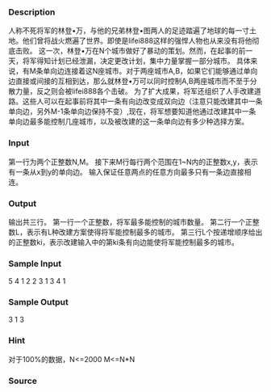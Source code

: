 
### Description
人称不死将军的林登•万，与他的兄弟林登•图两人的足迹踏遍了地球的每一寸土地。他们曾将战火燃遍了世界。即使是lifei888这样的强悍人物也从来没有将他彻底击败。
这一次，林登•万在N个城市做好了暴动的策划。然而，在起事的前一天，将军得知计划已经泄漏，决定更改计划，集中力量掌握一部分城市。
具体来说，有M条单向边连接着这N座城市。对于两座城市A,B，如果它们能够通过单向边直接或间接的互相到达，那么就林登•万可以同时控制A,B两座城市而不至于分散力量，反之则会被lifei888各个击破。
为了扩大成果，将军还组织了人手改建道路。这些人可以在起事前将其中一条有向边改变成双向边（注意只能改建其中一条单向边，另外M-1条单向边保持不变）,现在，将军想要知道他通过改建其中一条单向边最多能控制几座城市，以及被改建的这一条单向边有多少种选择方案。

### Input
第一行为两个正整数N,M。
接下来M行每行两个范围在1~N内的正整数x,y，表示有一条从x到y的单向边。
输入保证任意两点的任意方向最多只有一条边直接相连。

### Output
输出共三行。
第一行一个正整数，将军最多能控制的城市数量。
第二行一个正整数L，表示有L种改建方案使得将军能控制最多的城市。
第三行L个按递增顺序给出的正整数ki，表示改建输入中的第ki条有向边能使将军能控制最多的城市。


### Sample Input
5 4
1 2
2 3
1 3
4 1

### Sample Output
3
1
3

### Hint
对于100%的数据，N<=2000 M<=N*N

### Source

